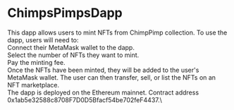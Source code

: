 # ChimpsPimpsDapp

This dapp allows users to mint NFTs from ChimpPimp collection. To use the dapp, users will need to:\
    Connect their MetaMask wallet to the dapp.\
    Select the number of NFTs they want to mint.\
    Pay the minting fee.\
Once the NFTs have been minted, they will be added to the user's MetaMask wallet. The user can then transfer, sell, or list the NFTs on an NFT marketplace.\
The dapp is deployed on the Ethereum mainnet. Contract address 0x1ab5e32588c8708F7D0D5Bfacf54be702feF4437.\
